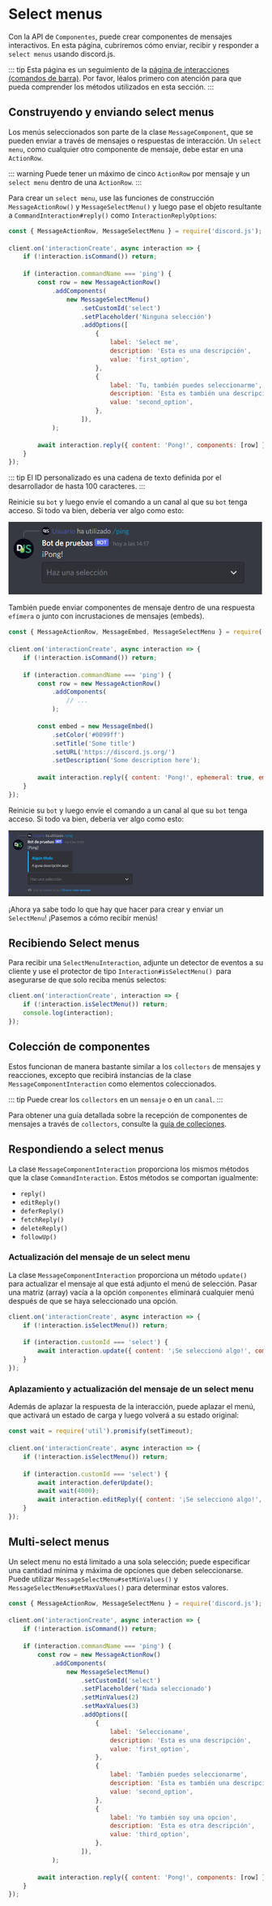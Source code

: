 # Select menus

Con la API de `Componentes`, puede crear componentes de mensajes interactivos. En esta página, cubriremos cómo enviar, recibir y responder a `select menus` usando discord.js.

::: tip
Esta página es un seguimiento de la [página de interacciones (comandos de barra)](/interactions/registering-slash-commands.md). Por favor, léalos primero con atención para que pueda comprender los métodos utilizados en esta sección.
:::

## Construyendo y enviando select menus

Los menús seleccionados son parte de la clase `MessageComponent`, que se pueden enviar a través de mensajes o respuestas de interacción. Un `select menu`, como cualquier otro componente de mensaje, debe estar en una `ActionRow`.

::: warning
Puede tener un máximo de cinco `ActionRow` por mensaje y un `select menu` dentro de una `ActionRow`.
:::

Para crear un `select menu`, use las funciones de construcción `MessageActionRow()` y `MessageSelectMenu()` y luego pase el objeto resultante a `CommandInteraction#reply()` como `InteractionReplyOptions`:

```js {1,7-24,26}
const { MessageActionRow, MessageSelectMenu } = require('discord.js');

client.on('interactionCreate', async interaction => {
	if (!interaction.isCommand()) return;

	if (interaction.commandName === 'ping') {
		const row = new MessageActionRow()
			.addComponents(
				new MessageSelectMenu()
					.setCustomId('select')
					.setPlaceholder('Ninguna selección')
					.addOptions([
						{
							label: 'Select me',
							description: 'Esta es una descripción',
							value: 'first_option',
						},
						{
							label: 'Tu, también puedes seleccionarme',
							description: 'Esta es también una descripción,
							value: 'second_option',
						},
					]),
			);

		await interaction.reply({ content: 'Pong!', components: [row] });
	}
});
```

::: tip
El ID personalizado es una cadena de texto definida por el desarrollador de hasta 100 caracteres.
:::

Reinicie su `bot` y luego envíe el comando a un canal al que su `bot` tenga acceso. Si todo va bien, debería ver algo como esto:

<!--- vue-discord-message doesn't yet have support for select menus
<DiscordMessages>
	<DiscordMessage profile="bot">
		<template #interactions>
			<DiscordInteraction profile="user" :command="true">ping</DiscordInteraction>
		</template>
		Pong!
	</DiscordMessage>
</DiscordMessages>
-->
![select](./images/select.png)

También puede enviar componentes de mensaje dentro de una respuesta `efímera` o junto con incrustaciones de mensajes (embeds).

```js {1,12-16,18}
const { MessageActionRow, MessageEmbed, MessageSelectMenu } = require('discord.js');

client.on('interactionCreate', async interaction => {
	if (!interaction.isCommand()) return;

	if (interaction.commandName === 'ping') {
		const row = new MessageActionRow()
			.addComponents(
				// ...
			);

		const embed = new MessageEmbed()
			.setColor('#0099ff')
			.setTitle('Some title')
			.setURL('https://discord.js.org/')
			.setDescription('Some description here');

		await interaction.reply({ content: 'Pong!', ephemeral: true, embeds: [embed], components: [row] });
	}
});
```

Reinicie su `bot` y luego envíe el comando a un canal al que su `bot` tenga acceso. Si todo va bien, debería ver algo como esto:

<!--- vue-discord-message doesn't yet have support for select menus
<DiscordMessages>
	<DiscordMessage profile="bot">
		<template #interactions>
			<DiscordInteraction
				profile="user"
				:command="true"
				:ephemeral="true"
			>ping</DiscordInteraction>
		</template>
		Pong! (+ components)
		<template #embeds>
			<DiscordEmbed
				border-color="#0099ff"
				embed-title="Some title"
				url="https://discord.js.org"
			>
				Some description here
			</DiscordEmbed>
		</template>
	</DiscordMessage>
</DiscordMessages>
-->
![selectephem](./images/selectephem.png)

¡Ahora ya sabe todo lo que hay que hacer para crear y enviar un `SelectMenu`! ¡Pasemos a cómo recibir menús!

## Recibiendo Select menus

Para recibir una `SelectMenuInteraction`, adjunte un detector de eventos a su cliente y use el protector de tipo `Interaction#isSelectMenu() `para asegurarse de que solo reciba menús selectos:

```js {2}
client.on('interactionCreate', interaction => {
	if (!interaction.isSelectMenu()) return;
	console.log(interaction);
});
```

## Colección de componentes

Estos funcionan de manera bastante similar a los `collectors` de mensajes y reacciones, excepto que recibirá instancias de la clase `MessageComponentInteraction` como elementos coleccionados.

::: tip
Puede crear los `collectors` en un `mensaje` o en un `canal`.
:::

Para obtener una guía detallada sobre la recepción de componentes de mensajes a través de `collectors`, consulte la [guía de colleciones](/popular-topics/collectors.md#interaction-collectors).

## Respondiendo a select menus

La clase `MessageComponentInteraction` proporciona los mismos métodos que la clase `CommandInteraction`. Estos métodos se comportan igualmente:
- `reply()`
- `editReply()`
- `deferReply()`
- `fetchReply()`
- `deleteReply()`
- `followUp()`

### Actualización del mensaje de un select menu

La clase `MessageComponentInteraction` proporciona un método `update() `para actualizar el mensaje al que está adjunto el menú de selección. Pasar una matriz (array) vacía a la opción `componentes` eliminará cualquier menú después de que se haya seleccionado una opción.

```js {1,4-6}
client.on('interactionCreate', async interaction => {
	if (!interaction.isSelectMenu()) return;

	if (interaction.customId === 'select') {
		await interaction.update({ content: '¡Se seleccionó algo!', components: [] });
	}
});
```

### Aplazamiento y actualización del mensaje de un select menu

Además de aplazar la respuesta de la interacción, puede aplazar el menú, que activará un estado de carga y luego volverá a su estado original:

```js {1,6-10}
const wait = require('util').promisify(setTimeout);

client.on('interactionCreate', async interaction => {
	if (!interaction.isSelectMenu()) return;

	if (interaction.customId === 'select') {
		await interaction.deferUpdate();
		await wait(4000);
		await interaction.editReply({ content: '¡Se seleccionó algo!', components: [] });
	}
});
```

## Multi-select menus

Un select menu  no está limitado a una sola selección; puede especificar una cantidad mínima y máxima de opciones que deben seleccionarse. Puede utilizar `MessageSelectMenu#setMinValues()` y `MessageSelectMenu#setMaxValues()` para determinar estos valores.

```js {1,7-31,33}
const { MessageActionRow, MessageSelectMenu } = require('discord.js');

client.on('interactionCreate', async interaction => {
	if (!interaction.isCommand()) return;

	if (interaction.commandName === 'ping') {
		const row = new MessageActionRow()
			.addComponents(
				new MessageSelectMenu()
					.setCustomId('select')
					.setPlaceholder('Nada seleccionado')
					.setMinValues(2)
					.setMaxValues(3)
					.addOptions([
						{
							label: 'Seleccioname',
							description: 'Esta es una descripción',
							value: 'first_option',
						},
						{
							label: 'También puedes seleccionarme',
							description: 'Esta es también una descripción',
							value: 'second_option',
						},
						{
							label: 'Yo también soy una opcion',
							description: 'Esta es otra descripción',
							value: 'third_option',
						},
					]),
			);

		await interaction.reply({ content: 'Pong!', components: [row] });
	}
});
```
